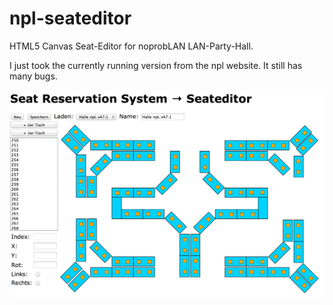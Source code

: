 npl-seateditor
==============

HTML5 Canvas Seat-Editor for noprobLAN LAN-Party-Hall.

I just took the currently running version from the npl website. It still has many bugs.

![Alt text](screenshot.png?raw=true "Application Screenshot")
